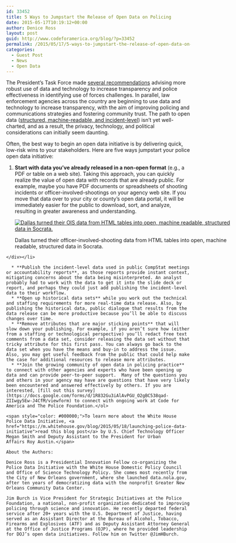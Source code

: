 ```yaml
---
id: 33452
title: 5 Ways to Jumpstart the Release of Open Data on Policing
date: 2015-05-17T10:19:12+00:00
author: Denice Ross
layout: post
guid: http://www.codeforamerica.org/blog/?p=33452
permalink: /2015/05/17/5-ways-to-jumpstart-the-release-of-open-data-on-policing/
categories:
  - Guest Post
  - News
  - Open Data
---
```

The President’s Task Force made [several recommendations](http://www.cops.usdoj.gov/pdf/taskforce/Interim_TF_Report.pdf) advising more robust use of data and technology to increase transparency and police effectiveness in identifying use of forces challenges. In parallel, law enforcement agencies across the country are beginning to use data and technology to increase transparency, with the aim of improving policing and communications strategies and fostering community trust. The path to open data ([structured, machine-readable, and incident-level](https://www.codeforamerica.org/governments/principles/open-data/)) isn’t yet well-charted, and as a result, the privacy, technology, and political considerations can initially seem daunting.

Often, the best way to begin an open data initiative is by delivering quick, low-risk wins to your stakeholders. Here are five ways jumpstart your police open data initiative:

  1. **Start with data you’ve already released in a non-open format** (e.g., a PDF or table on a web site). Taking this approach, you can quickly realize the value of open data with records that are already public. For example, maybe you have PDF documents or spreadsheets of shooting incidents or officer-involved-shootings on your agency web site. If you move that data over to your city or county’s open data portal, it will be immediately easier for the public to download, sort, and analyze, resulting in greater awareness and understanding. 
    <div id="attachment_33459" style="width: 610px" class="wp-caption aligncenter">
      <a href="http://www.codeforamerica.org/blog/wp-content/uploads/2015/05/dallas-police-data.jpg"><img class="wp-image-33459 size-full" src="http://www.codeforamerica.org/blog/wp-content/uploads/2015/05/dallas-police-data.jpg" alt="Dallas turned their OIS data from HTML tables into open, machine readable, structured data in Socrata.  " /></a>
      
      <p class="wp-caption-text">
        Dallas turned their officer-involved-shooting data from HTML tables into open, machine readable, structured data in Socrata.
      </p>
    </div></li> 
    
      * **Publish the incident-level data used in public CompStat meetings or accountability reports**, as those reports provide instant context, mitigating concerns about the data being misinterpreted. An analyst probably had to work with the data to get it into the slide deck or report, and perhaps they could just add publishing the incident-level data to their workflow.
      * **Open up historical data sets** while you work out the technical and staffing requirements for more real-time data release. Also, by publishing the historical data, public dialogue that results from the data release can be more productive because you’ll be able to discuss changes over time.
      * **Remove attributes that are major sticking points** that will slow down your publishing. For example, if you aren’t sure how (either from a staffing or technological perspective) you’ll redact free text comments from a data set, consider releasing the data set without that tricky attribute for this first pass. You can always go back to the data set when you have the means and buy-in to address the issue. Also, you may get useful feedback from the public that could help make the case for additional resources to release more attributes.
      * **Join the growing community of open data in policing practice** to connect with other agencies and experts who have been opening up data and can provide peer-to-peer support.  Many of the questions you and others in your agency may have are questions that have very likely been encountered and answered effectively by others. If you are interested, [fill out this survey](https://docs.google.com/forms/d/1R832Gu3iAlAvPGU_O2gBC538qad-ZIIwgy5Ew-J4CfM/viewform) to connect with ongoing work at Code for America and The Police Foundation.</ol> 
    
    <span style="color: #000000;">To learn more about the White House Police Data Initiative, <a href="https://m.whitehouse.gov/blog/2015/05/18/launching-police-data-initiative">read this blog post</a> by U.S. Chief Technology Officer Megan Smith and Deputy Assistant to the President for Urban Affairs Roy Austin.</span>
    
    About the Authors:
  
    Denice Ross is a Presidential Innovation Fellow co-organizing the Police Data Initiative with the White House Domestic Policy Council and Office of Science Technology Policy. She comes most recently from the City of New Orleans government, where she launched data.nola.gov, after ten years of democratizing data with the nonprofit Greater New Orleans Community Data Center.
    
    Jim Burch is Vice President for Strategic Initiatives at the Police Foundation, a national, non-profit organization dedicated to improving policing through science and innovation. He recently departed federal service after 20+ years with the U.S. Department of Justice, having served as an Assistant Director at the Bureau of Alcohol, Tobacco, Firearms and Explosives (ATF) and as Deputy Assistant Attorney General at the Office of Justice Programs (OJP), where he provided leadership for DOJ’s open data initiatives. Follow him on Twitter @JimHBurch.